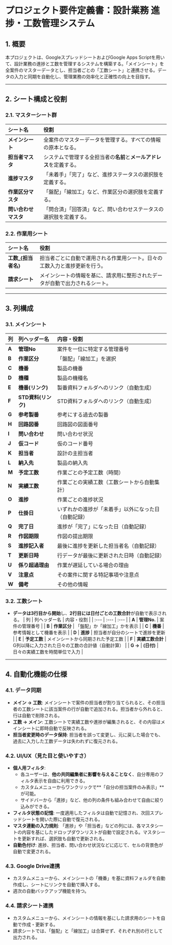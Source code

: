 # プロジェクト要件定義書：設計業務 進捗・工数管理システム

## 1. 概要
本プロジェクトは、GoogleスプレッドシートおよびGoogle Apps Scriptを用いて、設計業務の進捗と工数を管理するシステムを構築する。「メインシート」を全案件のマスターデータとし、担当者ごとの「工数シート」と連携させる。データの入力と同期を自動化し、管理業務の効率化と正確性の向上を目指す。

---

## 2. シート構成と役割

### 2.1. マスターシート群
| シート名 | 役割 |
| :--- | :--- |
| **メインシート** | 全案件のマスターデータを管理する。すべての情報の原本となる。 |
| **担当者マスタ** | システムで管理する全担当者の**名前**と**メールアドレス**を定義する。 |
| **進捗マスタ** | 「未着手」「完了」など、進捗ステータスの選択肢を定義する。 |
| **作業区分マスタ** | 「盤配」「線加工」など、作業区分の選択肢を定義する。 |
| **問い合わせマスタ** | 「問合済」「回答済」など、問い合わせステータスの選択肢を定義する。 |

### 2.2. 作業用シート
| シート名 | 役割 |
| :--- | :--- |
| **工数\_{担当者名}** | 担当者ごとに自動で運用される作業用シート。日々の工数入力と進捗更新を行う。 |
| **請求シート** | メインシートの情報を基に、請求用に整形されたデータが自動で出力されるシート。 |

---

## 3. 列構成

### 3.1. メインシート
| 列 | 列ヘッダー名 | 内容・役割 |
| :--- | :--- | :--- |
| **A** | **管理No** | 案件を一位に特定する管理番号 |
| **B** | **作業区分** | 「盤配」「線加工」を選択 |
| **C** | **機番** | 製品の機番 |
| **D** | **機種** | 製品の機種名 |
| **E** | **機番(リンク)** | 製番資料フォルダへのリンク（自動生成） |
| **F** | **STD資料(リンク)**| STD資料フォルダへのリンク（自動生成） |
| **G** | **参考製番** | 参考にする過去の製番 |
| **H** | **回路図番** | 回路図の図面番号 |
| **I** | **問い合わせ** | 問い合わせ状況 |
| **J** | **仮コード** | 仮のコード番号 |
| **K** | **担当者** | 設計の主担当者 |
| **L** | **納入先** | 製品の納入先 |
| **M** | **予定工数** | 作業ごとの予定工数（時間） |
| **N** | **実績工数** | 作業ごとの実績工数（工数シートから自動集計） |
| **O** | **進捗** | 作業ごとの進捗状況 |
| **P** | **仕掛日** | いずれかの進捗が「未着手」以外になった日（自動記録） |
| **Q** | **完了日** | 進捗が「完了」になった日（自動記録） |
| **R** | **作図期限** | 作図の提出期限 |
| **S** | **進捗記入者** | 最後に進捗を更新した担当者名（自動記録） |
| **T** | **更新日時** | 行データが最後に更新された日時（自動記録） |
| **U** | **係り超過理由**| 作業が遅延している場合の理由 |
| **V** | **注意点** | その案件に関する特記事項や注意点 |
| **W** | **備考** | その他の情報 |

### 3.2. 工数シート
* **データは3行目から開始**し、**2行目には日付ごとの工数合計**が自動で表示される。
| 列 | 列ヘッダー名 | 内容・役割 |
| :--- | :--- | :--- |
| **A** | **管理No.** | 案件の管理番号 |
| **B** | **作業区分** | 「盤配」か「線加工」かを表示 |
| **C** | **機番** | 参考情報として機番を表示 |
| **D** | **進捗** | 担当者が自分のシートで進捗を更新 |
| **E** | **予定工数** | メインシートから同期された予定工数 |
| **F** | **実績工数合計** | G列以降に入力された日々の工数の合計値（自動計算） |
| **G →** | **(日付)** | 日々の実績工数を時間単位で入力 |

---

## 4. 自動化機能の仕様

### 4.1. データ同期
* **メイン → 工数**: メインシートで案件の担当者が割り当てられると、その担当者の工数シートに該当案件の行が自動で追加される。担当者から外れると、行は自動で削除される。
* **工数 → メイン**: 工数シートで実績工数や進捗が編集されると、その内容はメインシートに即時自動で反映される。
* **担当者変更時のデータ保持**: 担当者を誤って変更し、元に戻した場合でも、過去に入力した工数データは失われずに復元される。

### 4.2. UI/UX（見た目と使いやすさ）
* **個人用フィルタ**:
    * 各ユーザーは、**他の共同編集者に影響を与えることなく**、自分専用のフィルタ表示を自由に利用できる。
    * カスタムメニューからワンクリックで**「自分の担当案件のみ表示」**が可能。
    * サイドバーから「進捗」など、他の列の条件も組み合わせて自由に絞り込みができる。
* **フィルタ状態の記憶**: 一度適用したフィルタは自動で記憶され、次回スプレッドシートを開いた際に自動で復元される。
* **マスタ連動の入力規則**: 「進捗」や「担当者」などの列には、各マスタシートの内容を基にしたドロップダウンリストが自動で設定される。マスタシートを更新すれば、選択肢も自動で更新される。
* **自動色付け**: 進捗、担当者、問い合わせ状況などに応じて、セルの背景色が自動で変更される。

### 4.3. Google Drive連携
* カスタムメニューから、メインシートの「機番」を基に資料フォルダを自動作成し、シートにリンクを自動で挿入する。
* 週次の自動バックアップ機能を持つ。

### 4.4. 請求シート連携
* カスタムメニューから、メインシートの情報を基にした請求用のシートを自動で作成・更新する。
* 請求シートでは、「盤配」と「線加工」は合算せず、それぞれ別の行として出力される。
